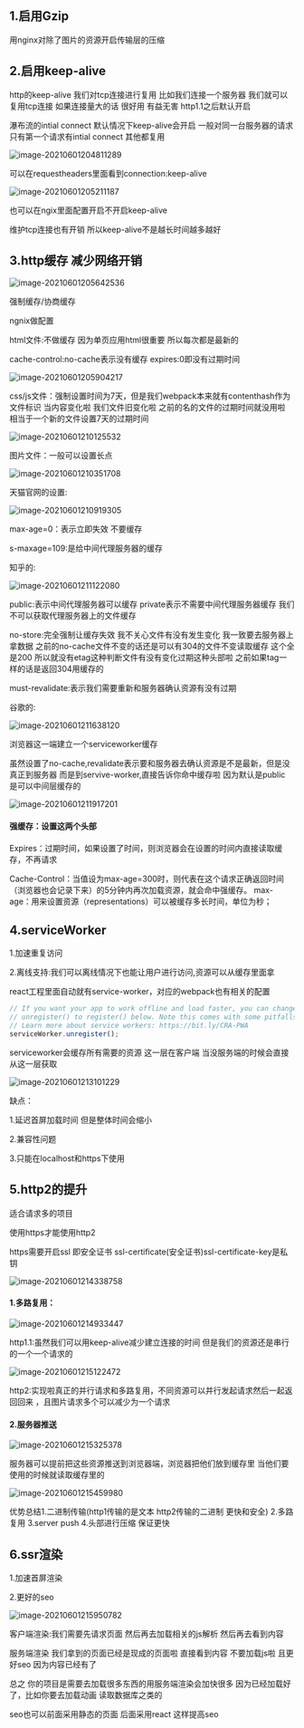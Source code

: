 ## 1.启用Gzip

用nginx对除了图片的资源开启传输层的压缩 

## 2.启用keep-alive

http的keep-alive 我们对tcp连接进行复用 比如我们连接一个服务器 我们就可以复用tcp连接 如果连接量大的话 很好用 有益无害 http1.1之后默认开启

瀑布流的intial connect 默认情况下keep-alive会开启 一般对同一台服务器的请求 只有第一个请求有intial connect 其他都复用

![image-20210601204811289](https://i.loli.net/2021/06/01/I6se4nOzlYr8txa.png)

可以在requestheaders里面看到connection:keep-alive

![image-20210601205211187](https://i.loli.net/2021/06/01/KM1pXnCtxb9hVAa.png)



也可以在ngix里面配置开启不开启keep-alive

维护tcp连接也有开销 所以keep-alive不是越长时间越多越好

## 3.http缓存 减少网络开销

![image-20210601205642536](https://i.loli.net/2021/06/01/NXxs74GWu2KdrJU.png)

强制缓存/协商缓存

ngnix做配置

html文件:不做缓存 因为单页应用html很重要 所以每次都是最新的 

cache-control:no-cache表示没有缓存 expires:0即没有过期时间

![image-20210601205904217](https://i.loli.net/2021/06/01/4fQIt3JagHry1FK.png)

css/js文件：强制设置时间为7天，但是我们webpack本来就有contenthash作为文件标识 当内容变化啦 我们文件旧变化啦 之前的名的文件的过期时间就没用啦 相当于一个新的文件设置7天的过期时间

![image-20210601210125532](https://i.loli.net/2021/06/01/GTN6QUVwms4jSJR.png)

图片文件：一般可以设置长点

![image-20210601210351708](https://i.loli.net/2021/06/01/hbBEnaGjl5SAytd.png)

天猫官网的设置:

![image-20210601210919305](https://i.loli.net/2021/06/01/XSvpTgduKMaznYC.png)

max-age=0：表示立即失效 不要缓存

s-maxage=109:是给中间代理服务器的缓存

知乎的:

![image-20210601211122080](https://i.loli.net/2021/06/01/wsguERzXnDQyc8L.png)

public:表示中间代理服务器可以缓存  private表示不需要中间代理服务器缓存 我们不可以获取代理服务器上的文件缓存

no-store:完全强制让缓存失效 我不关心文件有没有发生变化 我一致要去服务器上拿数据 之前的no-cache文件不变的话还是可以有304的文件不变读取缓存 这个全是200 所以就没有etag这种判断文件有没有变化过期这种头部啦 之前如果tag一样的话是返回304用缓存的

must-revalidate:表示我们需要重新和服务器确认资源有没有过期

谷歌的:

![image-20210601211638120](https://i.loli.net/2021/06/01/bFu2TLtNPpIme6Q.png)

浏览器这一端建立一个serviceworker缓存 

虽然设置了no-cache,revalidate表示要和服务器去确认资源是不是最新，但是没真正到服务器 而是到servive-worker,直接告诉你命中缓存啦 因为默认是public 是可以中间层缓存的

 

![image-20210601211917201](https://i.loli.net/2021/06/01/WBzF5gpe47OVMa1.png)

#### 强缓存：设置这两个头部

Expires：过期时间，如果设置了时间，则浏览器会在设置的时间内直接读取缓存，不再请求

Cache-Control：当值设为max-age=300时，则代表在这个请求正确返回时间（浏览器也会记录下来）的5分钟内再次加载资源，就会命中强缓存。 max-age：用来设置资源（representations）可以被缓存多长时间，单位为秒；

## 4.serviceWorker

1.加速重复访问

2.离线支持:我们可以离线情况下也能让用户进行访问,资源可以从缓存里面拿

react工程里面自动就有service-worker，对应的webpack也有相关的配置

```js
// If you want your app to work offline and load faster, you can change
// unregister() to register() below. Note this comes with some pitfalls.
// Learn more about service workers: https://bit.ly/CRA-PWA
serviceWorker.unregister();
```

serviceworker会缓存所有需要的资源 这一层在客户端 当没服务端的时候会直接从这一层获取

![image-20210601213101229](https://i.loli.net/2021/06/01/MKoIL6hWZXNCRla.png)

缺点：

1.延迟首屏加载时间 但是整体时间会缩小

2.兼容性问题 

3.只能在localhost和https下使用

## 5.http2的提升 

适合请求多的项目

使用https才能使用http2

https需要开启ssl 即安全证书 ssl-certificate(安全证书)ssl-certificate-key是私钥

![image-20210601214338758](https://i.loli.net/2021/06/01/Yp72noA9taz6KCS.png)

#### 1.多路复用：

![image-20210601214933447](https://i.loli.net/2021/06/01/nNTYdgrZxIR2MAh.png)

http1.1:虽然我们可以用keep-alive减少建立连接的时间 但是我们的资源还是串行的一个一个请求的

![image-20210601215122472](https://i.loli.net/2021/06/01/A1ShNfr8QL3avOY.png)

http2:实现啦真正的并行请求和多路复用，不同资源可以并行发起请求然后一起返回回来 ，且图片请求多个可以减少为一个请求

#### 2.服务器推送

![image-20210601215325378](https://i.loli.net/2021/06/01/zn9QKG81kXvHFpI.png)

服务器可以提前把这些资源推送到浏览器端，浏览器把他们放到缓存里 当他们要使用的时候就读取缓存里的

![image-20210601215459980](https://i.loli.net/2021/06/01/VZm3IqFlGwkfoe9.png)

优势总结1.二进制传输(http1传输的是文本 http2传输的二进制 更快和安全) 2.多路复用 3.server push 4.头部进行压缩 保证更快

## 6.ssr渲染

1.加速首屏渲染

2.更好的seo

![image-20210601215950782](https://i.loli.net/2021/06/01/cCtM83vo4VylILU.png)

客户端渲染:我们需要先请求页面 然后再去加载相关的js解析 然后再去看到内容

服务端渲染 我们拿到的页面已经是现成的页面啦 直接看到内容 不要加载js啦 且更好seo 因为内容已经有了

总之 你的项目是需要去加载很多东西的用服务端渲染会加快很多 因为已经加载好了，比如你要去加载动画 读取数据库之类的

seo也可以前面采用静态的页面 后面采用react 这样提高seo